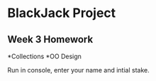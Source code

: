 # BlackJack Project

## Week 3 Homework
*Collections
*OO Design

Run in console, enter your name and intial stake.

